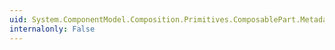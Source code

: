 ```yaml
---
uid: System.ComponentModel.Composition.Primitives.ComposablePart.Metadata
internalonly: False
---
```


